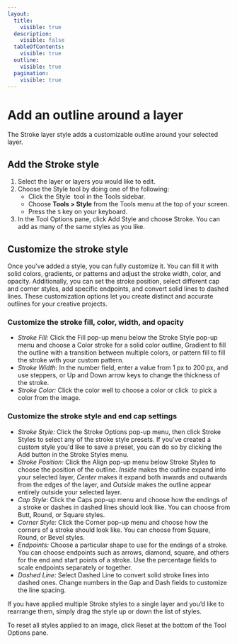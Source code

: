 ```yaml
---
layout:
  title:
    visible: true
  description:
    visible: false
  tableOfContents:
    visible: true
  outline:
    visible: true
  pagination:
    visible: true
---
```


# Add an outline around a layer

The Stroke layer style adds a customizable outline around your selected layer.

## Add the Stroke style

1. Select the layer or layers you would like to edit.
2. Choose the Style tool by doing one of the following:
   * Click the Style <img src="https://help.pixelmator.com/pixelmator-pro/3.5/assets/English/1576511015000.png" alt="" data-size="line"> tool in the Tools sidebar.
   * Choose **Tools > Style** from the Tools menu at the top of your screen.
   * Press the `S` key on your keyboard.
3. In the Tool Options pane, click Add Style and choose Stroke. You can add as many of the same styles as you like.

## Customize the stroke style

Once you've added a style, you can fully customize it. You can fill it with solid colors, gradients, or patterns and adjust the stroke width, color, and opacity. Additionally, you can set the stroke position, select different cap and corner styles, add specific endpoints, and convert solid lines to dashed lines. These customization options let you create distinct and accurate outlines for your creative projects.

### Customize the stroke fill, color, width, and opacity

* _Stroke Fill:_ Click the Fill pop-up menu below the Stroke Style pop-up menu and choose a Color stroke for a solid color outline, Gradient to fill the outline with a transition between multiple colors, or pattern fill to fill the stroke with your custom pattern.
* _Stroke Width:_ In the number field, enter a value from 1 px to 200 px, and use steppers, or Up and Down arrow keys to change the thickness of the stroke.
* _Stroke Color:_ Click the color well to choose a color or click <img src="https://help.pixelmator.com/pixelmator-pro/3.5/assets/English/1588174408000.png" alt="" data-size="line"> to pick a color from the image.

### Customize the stroke style and end cap settings

* _Stroke Style:_ Click the Stroke Options pop-up menu, then click Stroke Styles to select any of the stroke style presets. If you've created a custom style you'd like to save a preset, you can do so by clicking the Add button in the Stroke Styles menu.
* _Stroke Position:_ Click the Align pop-up menu below Stroke Styles to choose the position of the outline. _Inside_ makes the outline expand into your selected layer, _Center_ makes it expand both inwards and outwards from the edges of the layer, and _Outside_ makes the outline appear entirely outside your selected layer.
* _Cap Style:_ Click the Caps pop-up menu and choose how the endings of a stroke or dashes in dashed lines should look like. You can choose from Butt, Round, or Square styles.
* _Corner Style:_ Click the Corner pop-up menu and choose how the corners of a stroke should look like. You can choose from Square, Round, or Bevel styles.
* _Endpoints:_ Choose a particular shape to use for the endings of a stroke. You can choose endpoints such as arrows, diamond, square, and others for the end and start points of a stroke. Use the percentage fields to scale endpoints separately or together.
* _Dashed Line:_ Select Dashed Line to convert solid stroke lines into dashed ones. Change numbers in the Gap and Dash fields to customize the line spacing.

If you have applied multiple Stroke styles to a single layer and you’d like to rearrange them, simply drag the style up or down the list of styles.

To reset all styles applied to an image, click Reset at the bottom of the Tool Options pane.
